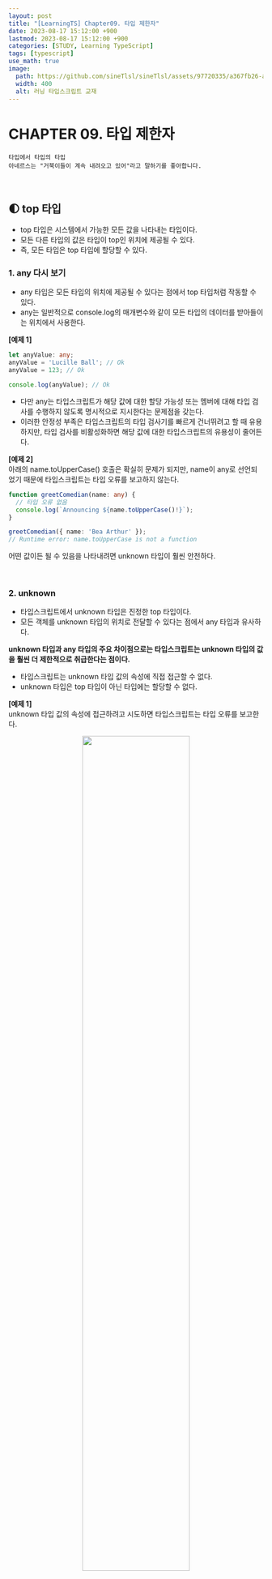 ```yaml
---
layout: post
title: "[LearningTS] Chapter09. 타입 제한자"
date: 2023-08-17 15:12:00 +900
lastmod: 2023-08-17 15:12:00 +900
categories: [STUDY, Learning TypeScript]
tags: [typescript]
use_math: true
image: 
  path: https://github.com/sineTlsl/sineTlsl/assets/97720335/a367fb26-a4e4-44d1-b2e0-18f617ce2101
  width: 400
  alt: 러닝 타입스크립트 교재
---
```


# CHAPTER 09. 타입 제한자

```
타입에서 타입의 타입
아네르스는 "거북이들이 계속 내려오고 있어"라고 말하기를 좋아합니다.
```

<br>

## 🌓 top 타입
- top 타입은 시스템에서 가능한 모든 값을 나타내는 타입이다.
- 모든 다른 타입의 값은 타입이 top인 위치에 제공될 수 있다.
- 즉, 모든 타입은 top 타입에 할당할 수 있다.

### 1. any 다시 보기
- any 타입은 모든 타입의 위치에 제공될 수 있다는 점에서 top 타입처럼 작동할 수 있다.
- any는 일반적으로 console.log의 매개변수와 같이 모든 타입의 데이터를 받아들이는 위치에서 사용한다.

**[예제 1]**<br>
```ts
let anyValue: any;
anyValue = 'Lucille Ball'; // Ok
anyValue = 123; // Ok

console.log(anyValue); // Ok
```

- 다만 any는 타입스크립트가 해당 값에 대한 할당 가능성 또는 멤버에 대해 타입 검사를 수행하지 않도록 명시적으로 지시한다는 문제점을 갖는다.
- 이러한 안정성 부족은 타입스크립트의 타입 검사기를 빠르게 건너뛰려고 할 때 유용하지만, 타입 검사를 비활성화하면 해당 값에 대한 타입스크립트의 유용성이 줄어든다.

**[예제 2]**<br>
아래의 name.toUpperCase() 호출은 확실히 문제가 되지만, name이 any로 선언되었기 때문에 타입스크립트는 타입 오류를 보고하지 않는다.

```ts
function greetComedian(name: any) {
  // 타입 오류 없음
  console.log(`Announcing ${name.toUpperCase()!}`);
}

greetComedian({ name: 'Bea Arthur' });
// Runtime error: name.toUpperCase is not a function
```

어떤 값이든 될 수 있음을 나타내려면 unknown 타입이 훨씬 안전하다.

<br>

### 2. unknown
- 타입스크립트에서 unknown 타입은 진정한 top 타입이다.
- 모든 객체를 unknown 타입의 위치로 전달할 수 있다는 점에서 any 타입과 유사하다.

**unknown 타입과 any 타입의 주요 차이점으로는 타입스크립트는 unknown 타입의 값을 훨씬 더 제한적으로 취급한다는 점이다.**
- 타입스크립트는 unknown 타입 값의 속성에 직접 접근할 수 없다.
- unknown 타입은 top 타입이 아닌 타입에는 할당할 수 없다.

**[예제 1]**<br>
unknown 타입 값의 속성에 접근하려고 시도하면 타입스크립트는 타입 오류를 보고한다.

<p align="center">
  <img src="https://github.com/FE-BookStudy/LearningTS/assets/97720335/9915488c-b449-47fa-88d8-8ba6281f8877" width="65%" />
</p>

타입스크립트가 unknown 타입인 name에 접근할 수 있는 유일한 방법은 instanceof나 typeof 또는 타입 어서션을 사용하는 것처럼 값의 타입이 제한된 경우다.

**[예제 2]**<br>
unknown에서 string으로 타입을 좁히기 위해 typeof를 사용한다.

```ts
function greetComedianSafety(name: unknown) {
  if (typeof name === 'string') {
    console.log(`Announcing ${name.toUpperCase()}!`); // Ok
  } else {
    console.log("Well, I'm off.");
  }
}

greetComedianSafety('Betty White'); // Logs: 4
greetComedianSafety({});
```

- unknown 타입 값의 두 가지 제한으로 인해 unknown이 any보다 훨씬 안전한 타입으로 사용된다.
- **가능한 any 대신 unknown을 사용하는 것이 좋다.**

<br>

## 🌓 타입 서술어
- instance, typeof와 같은 자바스크립트 구문을 사용해 타입을 좁히는 방법을 앞서 살펴보면 제한된 검사로 이 방법을 직접 사용할 때는 괜찮지만, 로직을 함수로 감싸면 타입을 좁힐 수 없게 된다.

**[예제 1]**<br>
- isNumberOrString 함수는 value를 받고 그 값이 number 또는 string인지를 나타내는 boolean 값을 반환한다.
- isNumberOrString(value)가 true를 반환하므로 if문 내부의 두 가지 타입 중 하나여야 한다고 유추할 수 있지만 타입스크립트는 그렇지 않다.
- 타입스크립트는 isNumberOrString이 boolean 값을 반환한다는 사실만 알 수 있고, 인수의 타입을 좁히기 위함이라는 건 알 수 없다.

```ts
function isNumberOrString(value: unknown) {
  return ['number', 'string'].includes(typeof value);
}
```

<p align="center">
  <img src="https://github.com/FE-BookStudy/LearningTS/assets/97720335/d60539cf-00fb-4c88-9fd5-dff94b3c2be3" width="70%" />
</p>

- 타입스크립트에는 인수가 특정 타입인지 여부를 나타내기 위해 boolean 값을 반환하는 함수를 위한 특별한 구문이 있다.
- 이를 `타입 서술어`라고 부르며, '사용자 정의 타입 가드'라고도 부른다.
- instanceof 또는 typeof와 유사한 자체 타입 가드를 생성한다.
- 타입 서술어는 일반적으로 매개변수로 전달된 인수가 매개변수의 타입보다 더 구체적인 타입인지 여부를 나타내는 데 사용된다.

타입 서술어의 반환 타입은 매개변수의 이름, is 키워드, 특정 타입으로 선언할 수 있다.

```ts
function typePredicate(input: WideTye): input is NarrowType;
```

**[예제 2]**<br>
- 이전 예제의 isNumberOrString 함수에서 value를 value is number | string으로 명시적으로 변경하면 명시적 반환 타입을 가질 수 있다.
- 그러면 타입스크립트는 value가 number | string인 경우의 코드 블록은 number | string 타입의 값을 가져야 한다고 추론한다.
- 반면에 value가 number | string이 아닌 경우의 코드 블록은 null | undefined 타입의 값을 가져야 한다.

```ts
function isNumberOrString(value: unknown): value is number | string {
  return ['number', 'string'].includes(typeof value);
}

function logValueIfExists(value: number | string | null | undefined) {
  if (isNumberOrString(value)) {
    // value: number | string의 타입
    value.toString(); // Ok
  } else {
    // value: null | undefined의 타입
    console.log('Value does not exist:', value);
  }
}
```

- 타입 서술어는 단순히 boolean 값을 반환하는 것이 아니라 인수가 더 구체적인 타입임을 나타내는 것이라고 생각할 수 있다.
- 타입 서술어는 이미 한 인터페이스의 인스턴스로 알려진 객체가 더 구체적인 인터페이스의 인스턴스인지 여부를 검사하는 데 자주 사용된다.

**[예제 3]**<br>
- StandupComedian 인터페이스는 Comedian 인터페이스 위에 추가 정보를 갖는다.
- isStandupComedian 타입 가드는 Comedian이 구체적으로 StandupComedian인지 여부를 확인하는 데 사용된다.

```ts
interface Comedian {
  funny: boolean;
}

interface StandupComedian extends Comedian {
  routine: string;
}

function isStandupComedian(value: Comedian): value is StandupComedian {
  return 'routine' in value;
}
```

<p align="center">
  <img src="https://github.com/FE-BookStudy/LearningTS/assets/97720335/3ce4937a-e7ea-4911-b7fc-8d75acae660b" width="60%" />
</p>

타입 서술어는 false 조건에서 타입을 좁히기 때문에 타입 서술어가 입력된 타입 이상을 검사하는 경우 예상치 못한 결과를 얻을 수 있다.

**[예제 4]**<br>
- isLongString 타입 서술어는 input 매개변수가 undefined 또는 길이가 7보다 작은 string인 경우 false를 반환한다.
- 결과적으로 else문(false 조건)은 text를 undefined 타입으로 좁힌다.

```ts
function isLongString(input: string | undefined): input is string {
  return !!(input && input.length >= 7);
}
```

<p align="center">
  <img src="https://github.com/FE-BookStudy/LearningTS/assets/97720335/e93ae866-2463-415b-b14b-b4650992e8e0" width="60%" />
</p>

하지만 타입 서술어는 속성이나 값의 타입을 확인하는 것 이상을 수행해 잘못 사용하기 쉬우므로 가능한 피하는 것이 좋으며, 대부분은 간단한 타입 서술어만으로도 충분하다.

<br>

## 🌓 타입 연산자
- 키워드나 기존 타입의 이름만 사용해 모든 타입을 나타낼 수는 없다.
- 때로는 기존 타입의 속성 일부를 변환해서 두 타입을 결합하는 새로운 타입을 생성해야 할 때도 있다.

### 1. keyof
- 자바스크립트 객체는 (반드시 그렇지는 않지만) 일반적으로 string 타입인 동적값을 사용하여 검색된 멤버를 갖는다.
- 타입 시스템에서 이러한 키를 표현하려면 상당히 까다로울 수 있다.
- string 같은 포괄적인 원시 타입을 사용하면 컨테이너 값에 대해 유효하지 않은 키가 허용된다.

**[예제 1]**<br>
- 더 엄격한 구성 설정을 사용할 때 타입스크립트는 다음 예제에서 볼 수 있는 것과 같은 ratings[key]에 대한 오류를 보고한다.
- 타입 string은 Ratings 인터페이스에서 속성으로 허용되지 않는 값을 허용하고, Ratings은 string 키를 허용하는 인덱스 시그니처를 선언하지 않는다.

```ts
interface Ratings {
  audience: number;
  critic: number;
}
```

<p align="center">
  <img src="https://github.com/FE-BookStudy/LearningTS/assets/97720335/86e61754-6626-4e73-817a-a90cc32202b5" width="100%" />
</p>

```ts
const ratings: Ratings = { audience: 66, critic: 84 };

getRatings(ratings, 'audience'); // Ok
getRatings(ratings, 'not valid'); // 허용되지만 사용하면 안 됨
```

**[예제 2]**<br>
- 또 다른 옵션은 허용되는 키를 위한 리터럴 유니언 타입을 사용하는 것이다.
- 이 경우 컨테이너 값에 존재하는 키만 적절하게 제한하는 것이 더 정확하다.

```ts
function getRating(ratings: Ratings, key: 'audience' | 'critic'): number {
  return ratings[key]; // Ok
}

const ratings: Ratings = { audience: 66, critic: 84 };

getRating(ratings, 'audience'); // Ok
```

<p align="center">
  <img src="https://github.com/FE-BookStudy/LearningTS/assets/97720335/5dc15499-5454-4d4d-a5b7-20f8217eefc9" width="90%" />
</p>

**"그러나 인터페이스에 수십 개 이상의 멤버가 있다면?"**

=> 각 멤버의 키를 유니언 타입에 모두 입력하고 최신 상태를 유지해야 하는 상당히 번거로운 작업이 필요할 것이다.

- 대신 타입스크립트에서는 기본에 존재하는 타입을 사용하고, 해당 타입에 허용되는 모든 키의 조합을 반환하는 keyof 연산자를 제공한다.
- 타입 에너테이션처럼 타입을 사용하는 모든 곳에서 타입 이름 앞에 keyof 연산자를 배치한다.

**[예제 3]**<br>
keyof Ratings는 'audience' | 'critic'과 동일하지만, 작성하는 것이 훨씬 빠르고 Ratings 인터페이스가 변경되더라도 수동으로 업데이트할 필요가 없다.

```ts
function getCountKeyof(ratings: Ratings, key: keyof Ratings): number {
  return ratings[key]; // OK
}

const ratings: Ratings = { audience: 66, critic: 84 };

getCountKeyof(ratings, 'audience'); // Ok
```

<p align="center">
  <img src="https://github.com/FE-BookStudy/LearningTS/assets/97720335/d4918801-d00e-479e-ac08-651aa8f4873f" width="85%" />
</p>

keyof 존재하는 타입의 키를 바탕으로 유니언 타입을 생성하는 훌륭한 기능이다.

<br>

### 2. typeof
- 타입스크립트에서 제공하는 또 다른 타입 연산자는 typeof이다.
- typeof는 제공되는 값의 타입을 반환한다.
- typeof는 값의 타입을 수동으로 작성하는 것이 짜증날 정도로 복잡한 경우에 사용하면 매우 유용하다.

**[예제 1]**<br>
adaptation 변수는 original과 동일한 타입으로 선언되었다.

```ts
const original = {
  medium: 'movie',
  title: 'Mean Girls',
};

let adaptation: typeof original;
```

<p align="center">
  <img src="https://github.com/FE-BookStudy/LearningTS/assets/97720335/88e6aa0e-6425-43b6-949d-732adaedfc2c" width="100%" />
</p>

- typeof 타입 연산자는 시각적으로 주어진 값이 어떤 타입인지를 반환할 때 사용하는 런타임 typeof 연산자처럼 보이지만 이 둘은 차이가 있다.
- 둘은 단지 우연히 같은 단어를 사용할 뿐이다.
- 자바스크립트의 `typeof` 연산자는 타입에 대한 문자열 이름을 반환하는 런타임 연산자이며, 타입스크립트의 typeof 연산자는 타입스크립트에서만 사용할 수 있고 컴파일된 자바스크립트 코드에는 나타나지 않는다.

<br>

### 1. keyof typeof
- typeof는 값의 타입을 검색하고, keyof는 타입에 허용된 키를 검색한다.
- 타입스크립트는 두 키워드를 함께 연결해 값의 타입에 허용된 키를 간결하게 검색할 수 있다.
- 두 키워드를 함께 사용하면 typeof 타입 연산자를 keyof 타입 연산자와 함께 작업할 때 매우 유용하다.

**[예제 1]**<br>
- logRating 함수는 ratings 값의 키 중 하나를 받는다.
- 코드는 인터페이스를 생성하는 것 대신, keyof typeof를 사용해 키가 ratings 값 타입의 키 중 하나여야 함을 나타낸다.

```ts
const ratings = {
  imdb: 8.4,
  metacritic: 82,
};

function logRating(key: keyof typeof ratings) {
  console.log(ratings[key]);
}

logRating('imdb'); // Ok
```

<p align="center">
  <img src="https://github.com/FE-BookStudy/LearningTS/assets/97720335/0544fad0-cf35-494e-8ded-b6a9403db34f" width="90%" />
</p>

keyof와 typeof를 결합해서 사용하면 명시적 인터페이스 타입이 없는 객체에 허용된 키를 나타내는 타입에 대한 코드를 작성하고 업데이트하는 수고를 줄일 수 있다.

<br>

## 🌓 타입 어서션

- 타입스크립트 코드가 **강력하게 타입화**될 때 가장 잘 작동한다.
- 즉, 코드의 모든 값이 정확히 알려진 타입을 가지는 경우다.
- 타입스크립트의 타입 검사기가 복잡한 코드를 이해할 수 있도록 top 타입과 타입 가드 같은 기능을 제공한다.
- 그러나 경우에 따라서는 코드가 이렇게 작동하는지 타입 시스템에 100% 정확하게 알리는 것이 불가능할 때도 있다.
- 예를 들어, `JSON.parse`는 의도적으로 top 타입인 any를 반환한다.
- JSON.parse에 주어진 특정 문자열 값이 특정한 값 타입을 반환해야 한다는 것을 타입 시스템에 안전하게 알릴 수 있는 방법은 없다.
- 타입스크립트는 값의 타입에 대한 타입 시스템의 이해를 재정의하기 위한 구문으로 **타입 어서션(=타입 캐스트)**을 제공한다.
- 다른 타입을 의미하는 값의 타입 다음에 `as` 키워드를 배치한다.
- 타입 시스템은 어서션을 따르고 값을 해당 타입으로 처리한다.

**[예제 1]**<br>
- JSON.parse로부터 반환된 결과는 string[], [string, string], ["grace', "frankie"] 같은 타입이 될 수 있다.
- 세 줄의 코드에서 타입 어서션을 사용해 any인 타입을 셋 중 하나로 전환한다.

```ts
const rawData = '["grace", "frankie]';

// 타입: any
JSON.parse(rawData);

// 타입: string[]
JSON.parse(rawData) as string[];

// 타입: [string, string]
JSON.parse(rawData) as [string, string];

// 타입: ["grace", "frankie"]
JSON.parse(rawData) as ['grace', 'frankie'];
```

**[예제 2]**<br>
- 타입 어서션은 타입스크립트 타입 시스템에만 존재하며 자바스크립트로 컴파일될 때 다른 타입 시스템 구문과 함께 제거된다.
- 이전 코드를 자바스크립트로 컴파일하면 결과는 다음과 같다.

```ts
const rawData = '["grace", "frankie]';

// 타입: any
JSON.parse(rawData);

// 타입: string[]
JSON.parse(rawData);

// 타입: [string, string]
JSON.parse(rawData);

// 타입: ["grace", "frankie"]
JSON.parse(rawData);
```

- 타입스크립트 모범 사례는 가능한 한 타입 어서션을 사용하지 않는 것이다.
- 코드가 완전히 타입화되고 어서션을 사용해 타입스크립트의 타입 이해를 방해할 필요가 없는 것이 가장 좋다.
- 그러나 타입 어서션이 유용하고 심지어 필요한 경우가 종종 있다.

<br>

### 1. 포착된 오류 타입 어서션
- 오류를 처리할 때 타입 어서션이 매우 유용할 수 있다.
- try 블록의 코드가 예상과 다른 객체를 예기치 않게 발생할 수 있기 때문에 catch 블록에서 포착된 오류가 어떤 타입인지 아는 것은 일반적으로 불가능하다.
- 게다가 자바스크립트의 모범 사례는 항상 Error 클래스의 인스턴스를 발생시키지만, 일부 프로젝트에서는 문자열 리터럴 또는 다른 의외의 값을 발생시키기도 한다.

**[예제 1]**<br>
- 코드 영역이 Error 클래스의 인스턴스를 발생시킬 거라 틀림없이 확신한다면 타입 어서션을 사용해 포착된 어서션을 오류로 처리할 수 있다.
- Error 클래스의 인스턴스라고 가정된 error의 message 속성에 접근한다.

```ts
try {
  // (오류를 발생시키는 코드)
} catch (error) {
  console.warn('Oh no!', (error as Error).message);
}
```

- 발생된 오류가 예상된 오류 타입인지를 확인하기 위해 instanceof 검사와 같은 타입 내로잉을 사용하는 것이 더 안전하다.
- catch 블록에 발생한 error가 Error 클래스의 인스턴스인지를 검사해 콘솔에 Error를 출력할지 error 자체를 출력할지 여부를 확인한다.

```ts
try {
  // (오류를 발생시키는 코드)
} catch (error) {
  console.warn(
    'Oh no!',
    error instanceof Error ? (error as Error).message : error
  );
}
```

<br>

### 2. non-null 어서션
- 타입 어서션이 유용한 경우를 하나 더 살펴보자면, 실제로는 아니고 이론적으로만 null 또는 undefined를 포함할 수 있는 변수에서 null과 undefined를 제거할 때 타입 어서션을 주로 사용한다.
- 타입스크립트에서는 너무 흔한 상황이라 이와 관련된 약어를 제공한다.
- null과 undefined를 제외한 값의 전체 타입을 작성하는 대신 `!`를 사용하면 된다.
- 즉, non-null 어서션 타입이 null 또는 undefined가 아니라고 간주한다.

**[예제 1]**<br>
두 가지 타입 어서션은 둘 다 Date | undefined가 아니고 Date가 된다는 점에서 동일하다.

```ts
// 타입 유추: Date | undefined
let maybeDate = Math.random() > 0.5 ? undefined : new Date();

// 타입이 Date라고 간주됨
maybeDate as Date;

// 타입이 Date라고 간주됨
maybeDate!;
```

non-null 어서션은 값을 반환하거나 존재하지 않는 경우 undefined를 반환하는 Map.get과 같은 API에서 특히 유용하다.

**[예제 2]**<br>
- seasonCounts는 일반적으로 Map<string, number>이다.
- seasonCounts는 "I love Lucy" 키를 포함하고 있으므로 knownValue 변수는 !를 사용해 해당 타입에서 | undefined를 제거할 수 있다.

```ts
const seasonCounts = new Map([
  ['I Love Lucy', '6'],
  ['The Golden Girls', '7'],
]);

// 타입: string | undefined
const maybeValue = seasonCounts.get('I Love Lucy');

console.log(maybeValue.toUpperCase());
```

<p align="center">
  <img src="https://github.com/FE-BookStudy/LearningTS/assets/97720335/19d5cf55-016f-4c21-ae35-d8bbecf3407a" width="60%" />
</p>

```ts
// 타입: string
const knownValue = seasonCounts.get('I Love Lucy')!;

console.log(knownValue.toUpperCase()); // Ok
```

<br>

### 3. 타입 어서션 주의 사항
- any 타입과 마찬가지로 타입 어서션은 타입스크립트의 타입 시스템에 필요한 하나의 도피 수단이다.
- 따라서 any 타입을 사용할 때처럼 꼭 필요한 경우가 아니라면 가능한 한 사용하지 말아야 한다.
- 값의 타입에 대해 더 쉽게 어서션하는 것보다 코드를 나타내는 더 정확한 타입을 갖는 것이 좋다.
- 또한 이러한 어서션은 종종 잘못되기도 한다.
- 작성 당시 이미 잘못되었거나 코드베이스가 변경됨에 따라 나중에 달라지기도 한다.

**[예제]**<br>
- seasonCounts 예제에서 Map이 시간이 지남에 따라 다른 값을 갖도록 변경된다고 가정해보겠다.
- non-null 어서션은 여전히 코드가 타입스크립트 타입 검사를 통과하도록 만들지만 런타임 오류가 발생할 수 있다.

```ts
const seasonCounts = new Map([
  ['Broad City', '5'],
  ['Community', '6'],
]);

// 타입: string
const knownValue = seasonCounts.get('I Love Lucy')!;

console.log(knownValue.toUpperCase()); // 타입 오류는 아니지만, 런타임 오류가 발생함
```

타입 어서션은 자주 사용하면 안 되고, 사용하는 것이 안전하다고 확실히 확신할 때만 사용해야 한다.

<br>

### 3.1. 어서션 vs. 선언
- 변수 타입을 선언하기 위해 타입 애너테이션을 사용하는 것과 초깃값으로 변수 타입을 변경하기 위해 타입 어서션을 사용하는 것 사이에는 차이가 있다.
- 변수의 타입 애너테이션과 초깃값이 모두 있을 때, 타입스크립트의 타입 검사기는 변수의 타입 애너테이션에 대한 변수의 초깃값에 대해 할당 가능성 검사를 수행한다.
- 그러나 타입 어서션은 타입스크립트에 타입 검사 중 일부를 건너뛰도록 명시적으로 지시한다.

**[예제]**<br>
- acts 멤버가 없는 동일한 결함을 가지며, 타입이 Entertainer인 객체 두 개를 생성하는 코드다.
- 타입스크립트는 Entertainer 타입 애너테이션으로 인해 declared 변수에서 오류를 잡을 수 있따.
- 하지만 타입 어서션 때문에 asserted 변수에 대해서는 오류를 잡을 수 없다.

```ts
interface Entertainer {
  acts: string[];
  name: string;
}
```

<p align="center">
  <img src="https://github.com/FE-BookStudy/LearningTS/assets/97720335/658f23ca-33ef-40ea-8026-a1e4fe719e19" width="90%" />
</p>

```ts
const asserted = {
  name: 'Moms Mabley',
} as Entertainer; // 허용되지만 런타임 시 오류 발생

// 다음 구문은 런타임 시 다음 오류로 인해 정상적으로 작동되지 않음
console.log(declared.acts.join(', '));
console.log(asserted.acts.join(', '));
```

따라서 타입 애너테이션을 사용하거나 타입스크립트가 초깃값에서 변수의 타입을 유추하도록 하는 것이 매우 바람직하다.

<br>

### 3.2. 어서션 할당 가능성
- 타입 어서션은 일부 값의 타입이 약간 잘못된 상황에서 필요한 작은 도피 수단일 뿐이다.
- 타입스크립트는 타입 중 하나가 다른 타입에 할당 가능한 경우에만 두 타입간의 탕비 어서션을 허용한다.
- 완전히 서로 관련이 없는 두 타입 사이에 타입 어서션이 있는 경우에는 타입스크립트가 타입 오류를 감지하고 알려준다.

**[예제]**<br>
원시 타입은 서로 관련이 없으므로 하나의 원시 타입에서 다른 원시 타입으로 전환하는 것은 허용되지 않는다.

<p align="center">
  <img src="https://github.com/FE-BookStudy/LearningTS/assets/97720335/fce4fe01-806b-40f6-9533-2f8b7f6ecf80" width="100%" />
</p>

- 하나의 타입에서 값을 완전히 관련 없는 타입으로 전환해야 하는 경우 이중 타입 어서션을 사용한다.
- 먼저 값을 any나 unknown같은 top 타입으로 전환한 다음, 그 결과를 관련없는 타입으로 전환한다.

```ts
let myValueDouble = "1337" as unknown as number; // 허용되지만 이렇게 사용하면 안 됨
```

- as unknown as... 이중 타입 어서션은 위험하고 거의 항상 코드와 타입이 잘못되었다는 징후를 나타낸다.
- 타입 시스템의 도피 수단으로 이중 타입 어서션을 사용하면, 주변 코드를 변경해서 이전에 작동하던 코드에 문제가 발생할 경우, 타입 시스템이 우리를 구해주지 못할 수 있음을 의미한다.

<br>

## 🌓 const 어서션
**const 어서션**은 배열, 원시 타입, 값, 별칭 등 모든 값을 상수로 취급해야 함을 나타내는 데 사용한다.

특히 `as const`는 수신하는 모든 타입에 다음 세가지 규칙을 적용한다.
- 배열은 가변 배열이 아니라 읽기 전용 튜플로 취급된다.
- 리터럴은 일반적인 원시 타입과 동등하지 않고 리터럴로 취급된다.
- 객체의 속성은 읽기 전용으로 간주된다.

다음 배열이 튜플로 간주되는 것처럼 배열이 튜플이 되는 것을 이미 보았다.

```ts
// 타입: (number | string)[];
[0, ''];

// 타입: readonly [0, '']
[0, ''] as const;
```

<br>

### 1. 리터럴에서 원시 타입으로
타입 시스템이 리터럴 값을 일반적인 원시 타입으로 확장하기보다 특정 리터럴로 이해하는 것이 유용할 수 있다.

**[예제 1]**<br>
- 튜플을 반환하는 함수처럼 일반적인 원시 타입 대신 특정 리터럴을 생성한다고 알려진 함수에서 유용할 수 있다.
- 다음 함수는 좀 더 구체적으로 만들 수 있는 값을 반환한다.
- 여기에서 getNameConst의 반환 타입은 일반적인 string 대신 "Maria Bamford"라는 더 구체적인 값이다.

```ts
// 타입: () => string
const getName = () => 'Maria Bamford';

// 타입: () => "Maria Bamford"
const getNameConst = () => 'Baria Bamford' as const;
```

- 값의 특정 필드가 더 구체적인 리터럴 값을 갖도록 하는 것도 유용하다.
- 많은 인기 있는 라이브러리는 값의 판별 필드가 특정 리터럴이 되도록 요구한다.
- 따라서 해당 코드의 타입이 값을 더 구체적으로 추론할 수 있다.

**[예제 2]**<br>
narrowJoke 변수는 string 대신 "one-liner"를 style 값으로 가지므로 Joke 타입이 필요한 위치에서 제공될 수 있다.

```ts
interface Joke {
  quote: string;
  style: 'story' | 'one-liner';
}

function tellJoke(joke: Joke) {
  if (joke.style === 'one-liner') {
    console.log(joke.quote);
  } else {
    console.log(joke.quote.split('\n'));
  }
}

// 타입: { quote: string; style: "one-liner" }
const narrowJoke = {
  quote: 'If you stay alive for no other reason do it for spite.',
  style: 'one-liner' as const,
};

tellJoke(narrowJoke); // Ok

// 타입: { quote: string; style: string }
const wideObject = {
  quote: 'Time files when you are anxious!',
  style: 'one-liner',
};
```

<p align="center">
  <img src="https://github.com/FE-BookStudy/LearningTS/assets/97720335/06949c3b-813d-4c18-9695-58fd39bcb5c8" width="90%" />
</p>

<br>

### 2. 읽기 전용 객체
- 변수의 초깃값으로 사용되는 것과 같은 객체 리터럴은 let 변수의 초깃값이 확장된느 것과 동일한 방식으로 속성 타입을 확장한다.
- apple 같은 문자열 값은 string과 같은 원시 타입이 되고, 배열은 튜플이 아닌 array 타입이 된다.
- 하지만 이러한 값의 일부 또는 전체를 나중에 특정 리터럴 타입이 필요한 위치에서 사용해야 할 때 잘 맞지 않을 수 있다.
- 그러나 `as const`를 사용해 값 리터럴을 어서션하면 유추된 타입이 가능한 한 구체적으로 전환된다.
- 모든 멤버 속성은 `readonly`가 되고, 리터럴은 일반적인 원시 타입 대신 고유한 리터럴 타입으로 간주되며, 배열은 읽기 전용 튜플이 된다.
- 즉, 값 리터럴에 const 어서션을 적용하면 해당 값 리터럴이 변경되지 않고 모든 멤버에 동일한 const 어서션 로직이 재귀적으로 적용된다.

**[예제 1]**<br>
- preferencesMutable 값은 as const 없이 선언되었으므로 이름은 원시 타입인 string이 되고 수정이 허용된다.
- 그러나 preferencesReadonly는 as const로 선언되었으므로 해당 멤버 값은 리터럴이고 수정이 허용되지 않는다.

```ts
function describePreference(preference: 'maybe' | 'no' | 'yes') {
  switch (preference) {
    case 'maybe':
      return 'I suppose...';
    case 'no':
      return 'No thanks.';
    case 'yes':
      return 'Yes please!';
  }
}

// 타입: { movie: string, standuo: string }
const preferencesMutable = {
  movie: 'maybe',
  standup: 'yes',
};
```

<p align="center">
  <img src="https://github.com/FE-BookStudy/LearningTS/assets/97720335/2bb03b7c-4e50-4309-a54a-fe557aa16a01" width="85%" />
</p>

```ts
preferencesMutable.movie = 'no'; // Ok

// 타입 readonly { readonly movie: "maybe", readonly standup: "yes" }
const preferenceReadonly = {
  movie: 'maybe',
  standup: 'yes',
} as const;

describePreference(preferenceReadonly.movie); // OK
```

<p align="center">
  <img src="https://github.com/FE-BookStudy/LearningTS/assets/97720335/74a0db1b-2951-4858-845c-000ffb626fc3" width="60%" />
</p>

<br>

**Reference**

러닝 타입스크립트 (Learning TypeScript)
